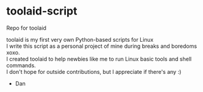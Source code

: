 # toolaid-script
Repo for toolaid

toolaid is my first very own Python-based scripts for Linux \
I write this script as a personal project of mine during breaks and boredoms xoxo. \
I created toolaid to help newbies like me to run Linux basic tools and shell commands. \
I don't hope for outside contributions, but I appreciate if there's any :)

- Dan

